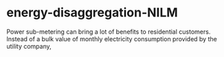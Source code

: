 # energy-disaggregation-NILM

Power sub-metering can bring a lot of benefits to residential customers. Instead of a bulk value of monthly electricity consumption provided by the utility company,   